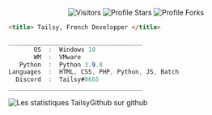 <p align="center"><img src="https://gpvc.arturio.dev/TailsyGithub" alt="Visitors"></a>
<img src="https://img.shields.io/badge/dynamic/json?&label=Total%20Stars&color=bb2527&style=flat&style=for-the-badge&query=%24.stars&url=https://api.github-star-counter.workers.dev/user/TailsyGithub" alt="Profile Stars"></a>
<img src="https://img.shields.io/badge/dynamic/json?&label=Total%20Forks&color=bb2527&style=flat&style=for-the-badge&query=%24.forks&url=https://api.github-star-counter.workers.dev/user/TailsyGithub" alt="Profile Forks"></a>

```html
<title> Tailsy, French Developper </title>
```

```csharp
_____________________________________
       OS  :  Windows 10
       WM  :  VMware
   Python  :  Python 3.9.8
Languages  :  HTML, CSS, PHP, Python, JS, Batch
  Discord  :  Tailsy#0665
_____________________________________
```
![Les statistiques TailsyGithub sur github](https://github-readme-stats.vercel.app/api?username=TailsyGithub&show_icons=true&hide=["prs","issues","contribs"])
